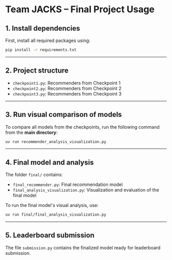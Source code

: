 # Team JACKS – Final Project Usage

## 1. Install dependencies

First, install all required packages using:

```bash
pip install -r requirements.txt
```

---

## 2. Project structure

- `checkpoint1.py`: Recommenders from Checkpoint 1  
- `checkpoint2.py`: Recommenders from Checkpoint 2  
- `checkpoint3.py`: Recommenders from Checkpoint 3  

---

## 3. Run visual comparison of models

To compare all models from the checkpoints, run the following command from the **main directory**:

```bash
uv run recommender_analysis_visualization.py
```

---

## 4. Final model and analysis

The folder `final/` contains:

- `final_recommender.py`: Final recommendation model  
- `final_analysis_visualization.py`: Visualization and evaluation of the final model  

To run the final model's visual analysis, use:

```bash
uv run final/final_analysis_visualization.py
```

---

## 5. Leaderboard submission

The file `submission.py` contains the finalized model ready for leaderboard submission.
